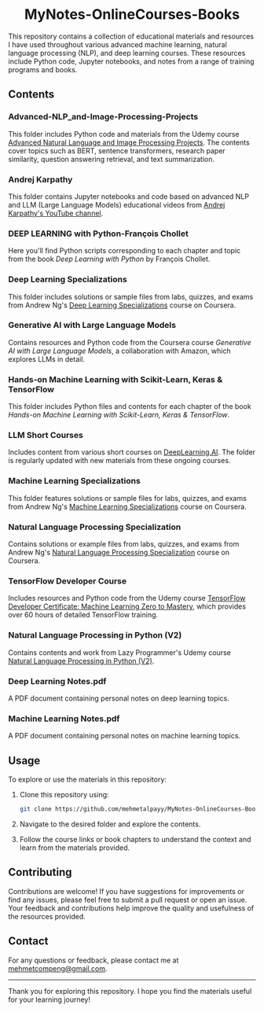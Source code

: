<h1 align="center"><strong>MyNotes-OnlineCourses-Books</strong></h1>

This repository contains a collection of educational materials and resources I have used throughout various advanced machine learning, natural language processing (NLP), and deep learning courses. These resources include Python code, Jupyter notebooks, and notes from a range of training programs and books.

## Contents

### Advanced-NLP_and-Image-Processing-Projects
This folder includes Python code and materials from the Udemy course [Advanced Natural Language and Image Processing Projects](https://www.udemy.com/course/advanced-natural-language-and-image-processing-projects/?couponCode=LETSLEARNNOWPP). The contents cover topics such as BERT, sentence transformers, research paper similarity, question answering retrieval, and text summarization.

### Andrej Karpathy
This folder contains Jupyter notebooks and code based on advanced NLP and LLM (Large Language Models) educational videos from [Andrej Karpathy's YouTube channel](https://www.youtube.com/@AndrejKarpathy/videos).

### DEEP LEARNING with Python-François Chollet
Here you'll find Python scripts corresponding to each chapter and topic from the book *Deep Learning with Python* by François Chollet.

### Deep Learning Specializations
This folder includes solutions or sample files from labs, quizzes, and exams from Andrew Ng's [Deep Learning Specializations](https://www.coursera.org/specializations/deep-learning) course on Coursera.

### Generative AI with Large Language Models
Contains resources and Python code from the Coursera course *Generative AI with Large Language Models*, a collaboration with Amazon, which explores LLMs in detail.

### Hands-on Machine Learning with Scikit-Learn, Keras & TensorFlow
This folder includes Python files and contents for each chapter of the book *Hands-on Machine Learning with Scikit-Learn, Keras & TensorFlow*.

### LLM Short Courses
Includes content from various short courses on [DeepLearning.AI](https://www.deeplearning.ai/courses/). The folder is regularly updated with new materials from these ongoing courses.

### Machine Learning Specializations
This folder features solutions or sample files for labs, quizzes, and exams from Andrew Ng's [Machine Learning Specializations](https://www.coursera.org/specializations/machine-learning-introduction) course on Coursera.

### Natural Language Processing Specialization
Contains solutions or example files from labs, quizzes, and exams from Andrew Ng's [Natural Language Processing Specialization](https://www.coursera.org/specializations/natural-language-processing) course on Coursera.

### TensorFlow Developer Course
Includes resources and Python code from the Udemy course [TensorFlow Developer Certificate: Machine Learning Zero to Mastery](https://www.udemy.com/course/tensorflow-developer-certificate-machine-learning-zero-to-mastery/?couponCode=LETSLEARNNOWPP), which provides over 60 hours of detailed TensorFlow training.

### Natural Language Processing in Python (V2)
Contains contents and work from Lazy Programmer's Udemy course [Natural Language Processing in Python (V2)](https://www.udemy.com/course/natural-language-processing-in-python/?couponCode=LETSLEARNNOWPP).

### Deep Learning Notes.pdf
A PDF document containing personal notes on deep learning topics.

### Machine Learning Notes.pdf
A PDF document containing personal notes on machine learning topics.

## Usage

To explore or use the materials in this repository:

1. Clone this repository using:
    ```bash
    git clone https://github.com/mehmetalpayy/MyNotes-OnlineCourses-Books.git
    ```

2. Navigate to the desired folder and explore the contents.

3. Follow the course links or book chapters to understand the context and learn from the materials provided.

## Contributing

Contributions are welcome! If you have suggestions for improvements or find any issues, please feel free to submit a pull request or open an issue. Your feedback and contributions help improve the quality and usefulness of the resources provided.

## Contact

For any questions or feedback, please contact me at [mehmetcompeng@gmail.com](mailto:mehmetcompeng@gmail.com).

---

Thank you for exploring this repository. I hope you find the materials useful for your learning journey!

